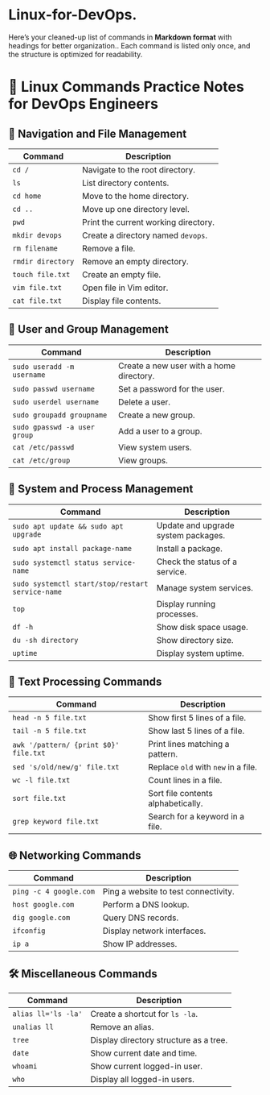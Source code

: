 # Linux-for-DevOps.

Here’s your cleaned-up list of commands in **Markdown format** with headings for better organization.. Each command is listed only once, and the structure is optimized for readability.

# 📌 Linux Commands Practice Notes for DevOps Engineers

## 📂 Navigation and File Management
| Command | Description |
|---------|-------------|
| `cd /` | Navigate to the root directory. |
| `ls` | List directory contents. |
| `cd home` | Move to the home directory. |
| `cd ..` | Move up one directory level. |
| `pwd` | Print the current working directory. |
| `mkdir devops` | Create a directory named `devops`. |
| `rm filename` | Remove a file. |
| `rmdir directory` | Remove an empty directory. |
| `touch file.txt` | Create an empty file. |
| `vim file.txt` | Open file in Vim editor. |
| `cat file.txt` | Display file contents. |

## 👥 User and Group Management
| Command | Description |
|---------|-------------|
| `sudo useradd -m username` | Create a new user with a home directory. |
| `sudo passwd username` | Set a password for the user. |
| `sudo userdel username` | Delete a user. |
| `sudo groupadd groupname` | Create a new group. |
| `sudo gpasswd -a user group` | Add a user to a group. |
| `cat /etc/passwd` | View system users. |
| `cat /etc/group` | View groups. |

## 🔄 System and Process Management
| Command | Description |
|---------|-------------|
| `sudo apt update && sudo apt upgrade` | Update and upgrade system packages. |
| `sudo apt install package-name` | Install a package. |
| `sudo systemctl status service-name` | Check the status of a service. |
| `sudo systemctl start/stop/restart service-name` | Manage system services. |
| `top` | Display running processes. |
| `df -h` | Show disk space usage. |
| `du -sh directory` | Show directory size. |
| `uptime` | Display system uptime. |

## 📝 Text Processing Commands
| Command | Description |
|---------|-------------|
| `head -n 5 file.txt` | Show first 5 lines of a file. |
| `tail -n 5 file.txt` | Show last 5 lines of a file. |
| `awk '/pattern/ {print $0}' file.txt` | Print lines matching a pattern. |
| `sed 's/old/new/g' file.txt` | Replace `old` with `new` in a file. |
| `wc -l file.txt` | Count lines in a file. |
| `sort file.txt` | Sort file contents alphabetically. |
| `grep keyword file.txt` | Search for a keyword in a file. |

## 🌐 Networking Commands
| Command | Description |
|---------|-------------|
| `ping -c 4 google.com` | Ping a website to test connectivity. |
| `host google.com` | Perform a DNS lookup. |
| `dig google.com` | Query DNS records. |
| `ifconfig` | Display network interfaces. |
| `ip a` | Show IP addresses. |

## 🛠 Miscellaneous Commands
| Command | Description |
|---------|-------------|
| `alias ll='ls -la'` | Create a shortcut for `ls -la`. |
| `unalias ll` | Remove an alias. |
| `tree` | Display directory structure as a tree. |
| `date` | Show current date and time. |
| `whoami` | Show current logged-in user. |
| `who` | Display all logged-in users. |



